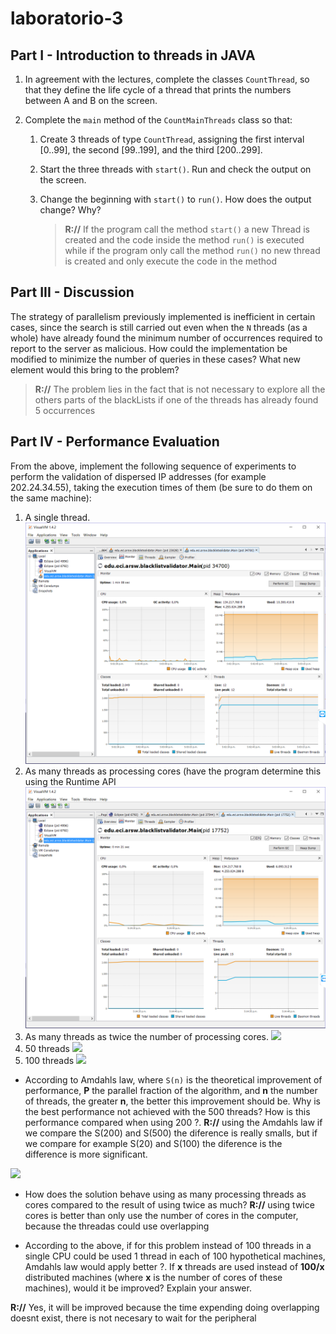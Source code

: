 # laboratorio-3

## Part I - Introduction to threads in JAVA

1.  In agreement with the lectures, complete the classes `CountThread`, so that they define the life cycle of a thread that prints the numbers between A and B on the screen.
    
2.  Complete the `main` method of the `CountMainThreads` class so that:
    
    1.  Create 3 threads of type `CountThread`, assigning the first interval [0..99], the second [99..199], and the third [200..299].
        
    2.  Start the three threads with `start()`. Run and check the output on the screen.
        
    3.  Change the beginning with `start()` to `run()`. How does the output change? Why?
	    >**R://** If the program call the method `start()` a new Thread is created and the code inside the method `run()` is executed while if the program only call the method `run()` no new thread is created and only execute the code in the method
	    
## Part III - Discussion

The strategy of parallelism previously implemented is inefficient in certain cases, since the search is still carried out even when the `N` threads (as a whole) have already found the minimum number of occurrences required to report to the server as malicious. How could the implementation be modified to minimize the number of queries in these cases? What new element would this bring to the problem?

>**R://** The problem lies in the fact that is not necessary to explore all the others parts of the blackLists if one of the threads has already found 5 occurrences

## Part IV - Performance Evaluation
From the above, implement the following sequence of experiments to perform the validation of dispersed IP addresses (for example 202.24.34.55), taking the execution times of them (be sure to do them on the same machine):

1.  A single thread.
    ![](img/1threat.PNG)
2.  As many threads as processing cores (have the program determine this using the Runtime API
    ![](img/2Threat.PNG)
3.  As many threads as twice the number of processing cores.
    ![](img/3Threat.PNG)
4.  50 threads
    ![](img/4Threat.PNG)
5.  100 threads
	![](img/5Threat.PNG)

-   According to Amdahls law, where `S(n)` is the theoretical improvement of performance, **P** the parallel fraction of the algorithm, and **n** the number of threads, the greater **n**, the better this improvement should be. Why is the best performance not achieved with the 500 threads? How is this performance compared when using 200 ?.
**R://** using the Amdahls law if we compare the S(200) and S(500) the diference is really smalls, but if we compare for example S(20) and S(100) the diference is the difference is more significant.
    

![](https://blobscdn.gitbook.com/v0/b/gitbook-28427.appspot.com/o/assets%2F-LWJN2LirJZqzEmpZ3Gn%2F-LXX-N0xe_iYMHKeMI_F%2F-LXX0JMxJUi0CH7YwNxg%2Fahmdahls.png?alt=media&token=341a4fdd-bb18-4d57-8a63-7d6456c56267)

-   How does the solution behave using as many processing threads as cores compared to the result of using twice as much?
**R://** using twice cores is better than only use the number of cores in the computer, because the threadas could use overlapping 
    
-   According to the above, if for this problem instead of 100 threads in a single CPU could be used 1 thread in each of 100 hypothetical machines, Amdahls law would apply better ?. If **x** threads are used instead of **100/x** distributed machines (where **x** is the number of cores of these machines), would it be improved? Explain your answer.

**R://**  Yes, it will be improved because the time expending doing overlapping doesnt exist, there is not necesary to wait for the peripheral
